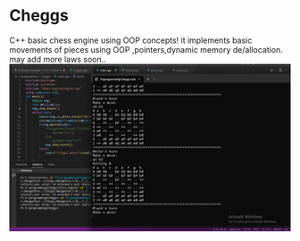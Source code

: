 # Cheggs
C++ basic chess engine using OOP concepts!
it implements basic movements of pieces using OOP ,pointers,dynamic memory de/allocation.
may add more laws soon..
![.](https://github.com/Mahmoussam/Cheggs/blob/master/sc.png)
